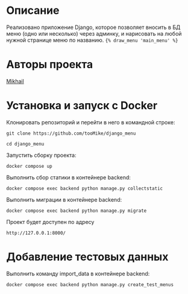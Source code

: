 # Описание

Реализовано приложение Django, которое позволяет вносить в БД меню (одно или несколько) через админку, и нарисовать на любой нужной странице меню по названию.  `{% draw_menu 'main_menu' %}`

# Авторы проекта

[Mikhail](https://github.com/tooMike)

# Установка и запуск с Docker

Клонировать репозиторий и перейти в него в командной строке:

```
git clone https://github.com/tooMike/django_menu
```

```
cd django_menu
```

Запустить сборку проекта:

```
docker compose up
```

Выполнить сбор статики в контейнере backend:

```
docker compose exec backend python manage.py collectstatic
```

Выполнить миграции в контейнере backend:

```
docker compose exec backend python manage.py migrate
```

Проект будет доступен по адресу

```
http://127.0.0.1:8000/
```

# Добавление тестовых данных

Выполнить команду import_data в контейнере backend:

```
docker compose exec backend python manage.py create_test_menus
```